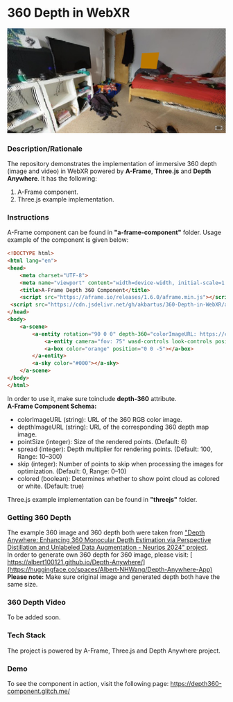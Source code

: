 # 360 Depth in WebXR
<p align="center">
  <img src="img/screenshot.jpg" />
</p>

### Description/Rationale
The repository demonstrates the implementation of immersive 360 depth (image and video) in WebXR powered by **A-Frame**, **Three.js** and **Depth Anywhere**. It has the following: 
1. A-Frame component.
2. Three.js example implementation.

### Instructions
A-Frame component can be found in <b>"a-frame-component"</b> folder. Usage example of the component is given below:
```html
<!DOCTYPE html>
<html lang="en">
<head>
    <meta charset="UTF-8">
    <meta name="viewport" content="width=device-width, initial-scale=1.0">
    <title>A-Frame Depth 360 Component</title>
    <script src="https://aframe.io/releases/1.6.0/aframe.min.js"></script>
 <script src="https://cdn.jsdelivr.net/gh/akbartus/360-Depth-in-WebXR/a-frame-component/depth-360-component.js"></script>
</head>
<body>
    <a-scene>     
        <a-entity rotation="90 0 0" depth-360="colorImageURL: https://cdn.glitch.global/35f43dae-1ed9-4eff-b068-3100ca885bb4/1.jpg; depthImageURL: https://cdn.glitch.global/35f43dae-1ed9-4eff-b068-3100ca885bb4/1depth.jpg; spread: 10; pointSize: 10; skip: 1; colored: true">
            <a-entity camera="fov: 75" wasd-controls look-controls position="0 0 1"></a-entity>
            <a-box color="orange" position="0 0 -5"></a-box>
        </a-entity>
        <a-sky color="#000"></a-sky>
    </a-scene>
</body>
</html>
```
In order to use it, make sure toinclude <b>depth-360</b> attribute.<br> 
<b>A-Frame Component Schema:</b>
* colorImageURL (string): URL of the 360 RGB color image.
* depthImageURL (string): URL of the corresponding 360 depth map image.
* pointSize (integer): Size of the rendered points. (Default: 6)
* spread (integer): Depth multiplier for rendering points. (Default: 100, Range: 10–300)
* skip (integer): Number of points to skip when processing the images for optimization. (Default: 0, Range: 0–10)
* colored (boolean): Determines whether to show point cloud as colored or white. (Default: true)

Three.js example implementation can be found in <b>"threejs"</b> folder.

### Getting 360 Depth
The example 360 image and 360 depth both were taken from <a href="https://albert100121.github.io/Depth-Anywhere/">"Depth Anywhere: Enhancing 360 Monocular Depth Estimation via Perspective Distillation and Unlabeled Data Augmentation - Neurips 2024" project</a>.<br>
In order to generate own 360 depth for 360 image, please visit: [ https://albert100121.github.io/Depth-Anywhere/](https://huggingface.co/spaces/Albert-NHWang/Depth-Anywhere-App) 
<br><b>Please note:</b> Make sure original image and generated depth both have the same size.

### 360 Depth Video
To be added soon.

### Tech Stack
The project is powered by A-Frame, Three.js and Depth Anywhere project.

### Demo
To see the component in action, visit the following page: https://depth360-component.glitch.me/
